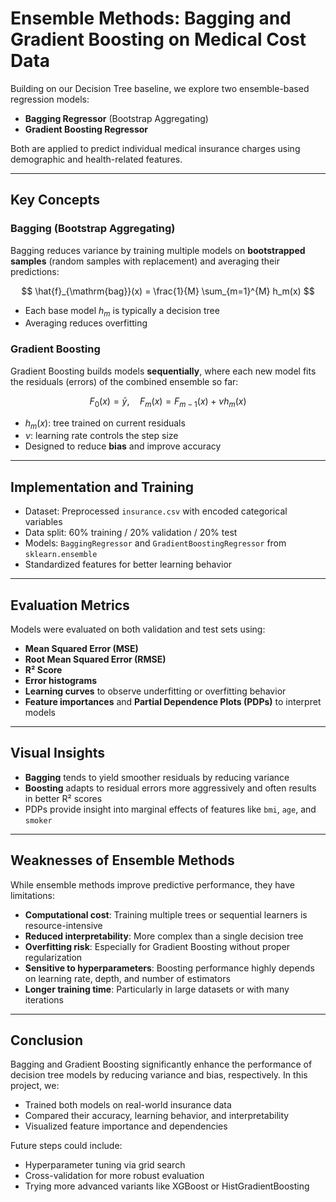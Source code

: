 # Ensemble Methods: Bagging and Gradient Boosting on Medical Cost Data

Building on our Decision Tree baseline, we explore two ensemble-based regression models:
- **Bagging Regressor** (Bootstrap Aggregating)
- **Gradient Boosting Regressor**

Both are applied to predict individual medical insurance charges using demographic and health-related features.

---

## Key Concepts

### Bagging (Bootstrap Aggregating)

Bagging reduces variance by training multiple models on **bootstrapped samples** (random samples with replacement) and averaging their predictions:

$$
\hat{f}_{\mathrm{bag}}(x) = \frac{1}{M} \sum_{m=1}^{M} h_m(x)
$$


- Each base model $h_m$ is typically a decision tree
- Averaging reduces overfitting

### Gradient Boosting

Gradient Boosting builds models **sequentially**, where each new model fits the residuals (errors) of the combined ensemble so far:

$$
F_0(x) = \bar{y}, \quad F_m(x) = F_{m-1}(x) + \nu h_m(x)
$$

- $h_m(x)$: tree trained on current residuals
- $\nu$: learning rate controls the step size
- Designed to reduce **bias** and improve accuracy

---

## Implementation and Training

- Dataset: Preprocessed `insurance.csv` with encoded categorical variables
- Data split: 60% training / 20% validation / 20% test
- Models: `BaggingRegressor` and `GradientBoostingRegressor` from `sklearn.ensemble`
- Standardized features for better learning behavior

---

## Evaluation Metrics

Models were evaluated on both validation and test sets using:
- **Mean Squared Error (MSE)**
- **Root Mean Squared Error (RMSE)**
- **R² Score**
- **Error histograms**
- **Learning curves** to observe underfitting or overfitting behavior
- **Feature importances** and **Partial Dependence Plots (PDPs)** to interpret models

---

## Visual Insights

- **Bagging** tends to yield smoother residuals by reducing variance
- **Boosting** adapts to residual errors more aggressively and often results in better R² scores
- PDPs provide insight into marginal effects of features like `bmi`, `age`, and `smoker`

---

## Weaknesses of Ensemble Methods

While ensemble methods improve predictive performance, they have limitations:

- **Computational cost**: Training multiple trees or sequential learners is resource-intensive
- **Reduced interpretability**: More complex than a single decision tree
- **Overfitting risk**: Especially for Gradient Boosting without proper regularization
- **Sensitive to hyperparameters**: Boosting performance highly depends on learning rate, depth, and number of estimators
- **Longer training time**: Particularly in large datasets or with many iterations

---

## Conclusion

Bagging and Gradient Boosting significantly enhance the performance of decision tree models by reducing variance and bias, respectively. In this project, we:

- Trained both models on real-world insurance data
- Compared their accuracy, learning behavior, and interpretability
- Visualized feature importance and dependencies

Future steps could include:
- Hyperparameter tuning via grid search
- Cross-validation for more robust evaluation
- Trying more advanced variants like XGBoost or HistGradientBoosting
